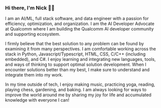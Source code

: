 ### Hi there, I'm Nick 👋🏼

I am an AI/ML, full stack software, and data engineer with a passion for efficiency, optimization, and organization. I am the AI Developer Advocate at Qualcomm where I am building the Qualcomm AI developer community and supporting ecosystem.

I firmly believe that the best solution to any problem can be found by examining it from many perspectives. I am comfortable working across the stack in Python, Javascript/Typescript, HTML, CSS, C/C++ (including embedded), and C#. I enjoy learning and integrating new languages, tools, and ways of thinking to support optimal solution development. When I encounter solutions better than my best, I make sure to understand and integrate them into my work.

In my time outside of tech, I enjoy making music, practicing yoga, reading, playing chess, gardening, and baking. I am always looking for ways to improve the world around me by sharing my joy for life and accumulated knowledge with everyone I can!

<!--
**thatrandomfrenchdude/thatrandomfrenchdude** is a ✨ _special_ ✨ repository because its `README.md` (this file) appears on your GitHub profile.

Here are some ideas to get you started:


- 🌱 I’m currently learning ...
- 👯 I’m looking to collaborate on ...
- 🤔 I’m looking for help with ...
- 💬 Ask me about ...
- 📫 How to reach me: ...
- 😄 Pronouns: ...
- ⚡ Fun fact: ...
-->
